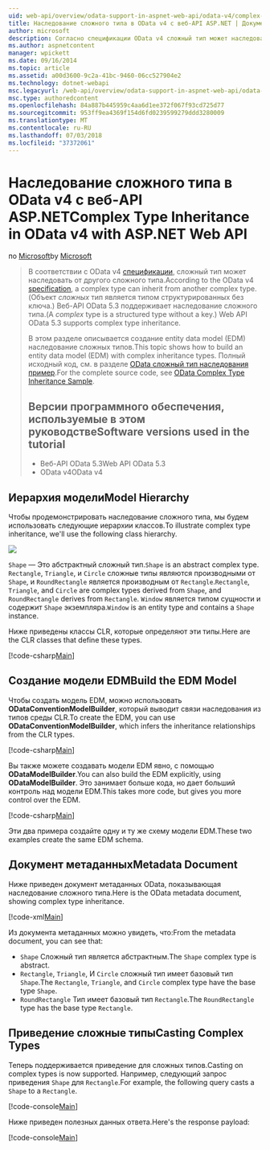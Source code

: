 ```yaml
---
uid: web-api/overview/odata-support-in-aspnet-web-api/odata-v4/complex-type-inheritance-in-odata-v4
title: Наследование сложного типа в OData v4 с веб-API ASP.NET | Документация Майкрософт
author: microsoft
description: Согласно спецификации OData v4 сложный тип может наследовать от другого сложного типа. (Сложный тип является структурированного типа без ключа). Веб-API...
ms.author: aspnetcontent
manager: wpickett
ms.date: 09/16/2014
ms.topic: article
ms.assetid: a00d3600-9c2a-41bc-9460-06cc527904e2
ms.technology: dotnet-webapi
msc.legacyurl: /web-api/overview/odata-support-in-aspnet-web-api/odata-v4/complex-type-inheritance-in-odata-v4
msc.type: authoredcontent
ms.openlocfilehash: 84a887b445959c4aa6d1ee372f067f93cd725d77
ms.sourcegitcommit: 953ff9ea4369f154d6fd0239599279ddd3280009
ms.translationtype: MT
ms.contentlocale: ru-RU
ms.lasthandoff: 07/03/2018
ms.locfileid: "37372061"
---
```

<a name="complex-type-inheritance-in-odata-v4-with-aspnet-web-api"></a><span data-ttu-id="c629f-104">Наследование сложного типа в OData v4 с веб-API ASP.NET</span><span class="sxs-lookup"><span data-stu-id="c629f-104">Complex Type Inheritance in OData v4 with ASP.NET Web API</span></span>
====================
<span data-ttu-id="c629f-105">по [Microsoft](https://github.com/microsoft)</span><span class="sxs-lookup"><span data-stu-id="c629f-105">by [Microsoft](https://github.com/microsoft)</span></span>

> <span data-ttu-id="c629f-106">В соответствии с OData v4 [спецификации](http://www.odata.org/documentation/odata-version-4-0/), сложный тип может наследовать от другого сложного типа.</span><span class="sxs-lookup"><span data-stu-id="c629f-106">According to the OData v4 [specification](http://www.odata.org/documentation/odata-version-4-0/), a complex type can inherit from another complex type.</span></span> <span data-ttu-id="c629f-107">(Объект *сложных* тип является типом структурированных без ключа.) Веб-API OData 5.3 поддерживает наследование сложного типа.</span><span class="sxs-lookup"><span data-stu-id="c629f-107">(A *complex* type is a structured type without a key.) Web API OData 5.3 supports complex type inheritance.</span></span>
> 
> <span data-ttu-id="c629f-108">В этом разделе описывается создание entity data model (EDM) наследование сложных типов.</span><span class="sxs-lookup"><span data-stu-id="c629f-108">This topic shows how to build an entity data model (EDM) with complex inheritance types.</span></span> <span data-ttu-id="c629f-109">Полный исходный код, см. в разделе [OData сложный тип наследования пример](http://aspnet.codeplex.com/sourcecontrol/latest#Samples/WebApi/OData/v4/ODataComplexTypeInheritanceSample/ReadMe.txt).</span><span class="sxs-lookup"><span data-stu-id="c629f-109">For the complete source code, see [OData Complex Type Inheritance Sample](http://aspnet.codeplex.com/sourcecontrol/latest#Samples/WebApi/OData/v4/ODataComplexTypeInheritanceSample/ReadMe.txt).</span></span>
> 
> ## <a name="software-versions-used-in-the-tutorial"></a><span data-ttu-id="c629f-110">Версии программного обеспечения, используемые в этом руководстве</span><span class="sxs-lookup"><span data-stu-id="c629f-110">Software versions used in the tutorial</span></span>
> 
> 
> - <span data-ttu-id="c629f-111">Веб-API OData 5.3</span><span class="sxs-lookup"><span data-stu-id="c629f-111">Web API OData 5.3</span></span>
> - <span data-ttu-id="c629f-112">OData v4</span><span class="sxs-lookup"><span data-stu-id="c629f-112">OData v4</span></span>


## <a name="model-hierarchy"></a><span data-ttu-id="c629f-113">Иерархия модели</span><span class="sxs-lookup"><span data-stu-id="c629f-113">Model Hierarchy</span></span>

<span data-ttu-id="c629f-114">Чтобы продемонстрировать наследование сложного типа, мы будем использовать следующие иерархии классов.</span><span class="sxs-lookup"><span data-stu-id="c629f-114">To illustrate complex type inheritance, we'll use the following class hierarchy.</span></span>

![](complex-type-inheritance-in-odata-v4/_static/image1.png)

<span data-ttu-id="c629f-115">`Shape` — Это абстрактный сложный тип.</span><span class="sxs-lookup"><span data-stu-id="c629f-115">`Shape` is an abstract complex type.</span></span> <span data-ttu-id="c629f-116">`Rectangle`, `Triangle`, и `Circle` сложные типы являются производными от `Shape`, и `RoundRectangle` является производным от `Rectangle`.</span><span class="sxs-lookup"><span data-stu-id="c629f-116">`Rectangle`, `Triangle`, and `Circle` are complex types derived from `Shape`, and `RoundRectangle` derives from `Rectangle`.</span></span> <span data-ttu-id="c629f-117">`Window` является типом сущности и содержит `Shape` экземпляра.</span><span class="sxs-lookup"><span data-stu-id="c629f-117">`Window` is an entity type and contains a `Shape` instance.</span></span>

<span data-ttu-id="c629f-118">Ниже приведены классы CLR, которые определяют эти типы.</span><span class="sxs-lookup"><span data-stu-id="c629f-118">Here are the CLR classes that define these types.</span></span>

[!code-csharp[Main](complex-type-inheritance-in-odata-v4/samples/sample1.cs)]

## <a name="build-the-edm-model"></a><span data-ttu-id="c629f-119">Создание модели EDM</span><span class="sxs-lookup"><span data-stu-id="c629f-119">Build the EDM Model</span></span>

<span data-ttu-id="c629f-120">Чтобы создать модель EDM, можно использовать **ODataConventionModelBuilder**, который выводит связи наследования из типов среды CLR.</span><span class="sxs-lookup"><span data-stu-id="c629f-120">To create the EDM, you can use **ODataConventionModelBuilder**, which infers the inheritance relationships from the CLR types.</span></span>

[!code-csharp[Main](complex-type-inheritance-in-odata-v4/samples/sample2.cs)]

<span data-ttu-id="c629f-121">Вы также можете создавать модели EDM явно, с помощью **ODataModelBuilder**.</span><span class="sxs-lookup"><span data-stu-id="c629f-121">You can also build the EDM explicitly, using **ODataModelBuilder**.</span></span> <span data-ttu-id="c629f-122">Это занимает больше кода, но дает больший контроль над модели EDM.</span><span class="sxs-lookup"><span data-stu-id="c629f-122">This takes more code, but gives you more control over the EDM.</span></span>

[!code-csharp[Main](complex-type-inheritance-in-odata-v4/samples/sample3.cs)]

<span data-ttu-id="c629f-123">Эти два примера создайте одну и ту же схему модели EDM.</span><span class="sxs-lookup"><span data-stu-id="c629f-123">These two examples create the same EDM schema.</span></span>

## <a name="metadata-document"></a><span data-ttu-id="c629f-124">Документ метаданных</span><span class="sxs-lookup"><span data-stu-id="c629f-124">Metadata Document</span></span>

<span data-ttu-id="c629f-125">Ниже приведен документ метаданных OData, показывающая наследование сложного типа.</span><span class="sxs-lookup"><span data-stu-id="c629f-125">Here is the OData metadata document, showing complex type inheritance.</span></span>

[!code-xml[Main](complex-type-inheritance-in-odata-v4/samples/sample4.xml?highlight=13,17,25,30)]

<span data-ttu-id="c629f-126">Из документа метаданных можно увидеть, что:</span><span class="sxs-lookup"><span data-stu-id="c629f-126">From the metadata document, you can see that:</span></span>

- <span data-ttu-id="c629f-127">`Shape` Сложный тип является абстрактным.</span><span class="sxs-lookup"><span data-stu-id="c629f-127">The `Shape` complex type is abstract.</span></span>
- <span data-ttu-id="c629f-128">`Rectangle`, `Triangle`, И `Circle` сложный тип имеет базовый тип `Shape`.</span><span class="sxs-lookup"><span data-stu-id="c629f-128">The `Rectangle`, `Triangle`, and `Circle` complex type have the base type `Shape`.</span></span>
- <span data-ttu-id="c629f-129">`RoundRectangle` Тип имеет базовый тип `Rectangle`.</span><span class="sxs-lookup"><span data-stu-id="c629f-129">The `RoundRectangle` type has the base type `Rectangle`.</span></span>

## <a name="casting-complex-types"></a><span data-ttu-id="c629f-130">Приведение сложные типы</span><span class="sxs-lookup"><span data-stu-id="c629f-130">Casting Complex Types</span></span>

<span data-ttu-id="c629f-131">Теперь поддерживается приведение для сложных типов.</span><span class="sxs-lookup"><span data-stu-id="c629f-131">Casting on complex types is now supported.</span></span> <span data-ttu-id="c629f-132">Например, следующий запрос приведения `Shape` для `Rectangle`.</span><span class="sxs-lookup"><span data-stu-id="c629f-132">For example, the following query casts a `Shape` to a `Rectangle`.</span></span>

[!code-console[Main](complex-type-inheritance-in-odata-v4/samples/sample5.cmd)]

<span data-ttu-id="c629f-133">Ниже приведен полезных данных ответа.</span><span class="sxs-lookup"><span data-stu-id="c629f-133">Here's the response payload:</span></span>

[!code-console[Main](complex-type-inheritance-in-odata-v4/samples/sample6.cmd)]
